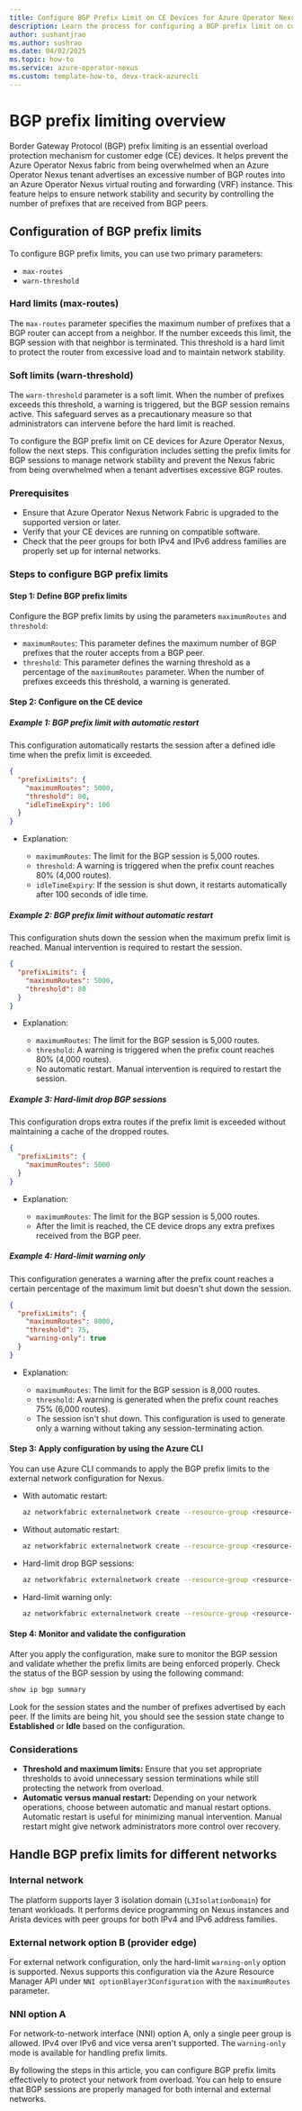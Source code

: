 ```yaml
---
title: Configure BGP Prefix Limit on CE Devices for Azure Operator Nexus
description: Learn the process for configuring a BGP prefix limit on customer edge (CE) devices for Azure Operator Nexus.
author: sushantjrao 
ms.author: sushrao
ms.date: 04/02/2025
ms.topic: how-to
ms.service: azure-operator-nexus
ms.custom: template-how-to, devx-track-azurecli
---
```


# BGP prefix limiting overview

Border Gateway Protocol (BGP) prefix limiting is an essential overload protection mechanism for customer edge (CE) devices. It helps prevent the Azure Operator Nexus fabric from being overwhelmed when an Azure Operator Nexus tenant advertises an excessive number of BGP routes into an Azure Operator Nexus virtual routing and forwarding (VRF) instance. This feature helps to ensure network stability and security by controlling the number of prefixes that are received from BGP peers.

## Configuration of BGP prefix limits

To configure BGP prefix limits, you can use two primary parameters:

- `max-routes`
- `warn-threshold`

### Hard limits (max-routes)

The `max-routes` parameter specifies the maximum number of prefixes that a BGP router can accept from a neighbor. If the number exceeds this limit, the BGP session with that neighbor is terminated. This threshold is a hard limit to protect the router from excessive load and to maintain network stability.

### Soft limits (warn-threshold)

The `warn-threshold` parameter is a soft limit. When the number of prefixes exceeds this threshold, a warning is triggered, but the BGP session remains active. This safeguard serves as a precautionary measure so that administrators can intervene before the hard limit is reached.

To configure the BGP prefix limit on CE devices for Azure Operator Nexus, follow the next steps. This configuration includes setting the prefix limits for BGP sessions to manage network stability and prevent the Nexus fabric from being overwhelmed when a tenant advertises excessive BGP routes.

### Prerequisites

- Ensure that Azure Operator Nexus Network Fabric is upgraded to the supported version or later.
- Verify that your CE devices are running on compatible software.
- Check that the peer groups for both IPv4 and IPv6 address families are properly set up for internal networks.

### Steps to configure BGP prefix limits

#### Step 1: Define BGP prefix limits

Configure the BGP prefix limits by using the parameters `maximumRoutes` and `threshold`:

- `maximumRoutes`: This parameter defines the maximum number of BGP prefixes that the router accepts from a BGP peer.
- `threshold`: This parameter defines the warning threshold as a percentage of the `maximumRoutes` parameter. When the number of prefixes exceeds this threshold, a warning is generated.

#### Step 2: Configure on the CE device

##### Example 1: BGP prefix limit with automatic restart

This configuration automatically restarts the session after a defined idle time when the prefix limit is exceeded.

```json
{
  "prefixLimits": {
    "maximumRoutes": 5000,
    "threshold": 80,
    "idleTimeExpiry": 100
  }
}
```

- Explanation:

  - `maximumRoutes`: The limit for the BGP session is 5,000 routes.
  - `threshold`: A warning is triggered when the prefix count reaches 80% (4,000 routes).
  - `idleTimeExpiry`: If the session is shut down, it restarts automatically after 100 seconds of idle time.

##### Example 2: BGP prefix limit without automatic restart

This configuration shuts down the session when the maximum prefix limit is reached. Manual intervention is required to restart the session.

```json
{
  "prefixLimits": {
    "maximumRoutes": 5000,
    "threshold": 80
  }
}
```

- Explanation:

  - `maximumRoutes`: The limit for the BGP session is 5,000 routes.
  - `threshold`: A warning is triggered when the prefix count reaches 80% (4,000 routes).
  - No automatic restart. Manual intervention is required to restart the session.

##### Example 3: Hard-limit drop BGP sessions

This configuration drops extra routes if the prefix limit is exceeded without maintaining a cache of the dropped routes.

```json
{
  "prefixLimits": {
    "maximumRoutes": 5000
  }
}
```

- Explanation:

  - `maximumRoutes`: The limit for the BGP session is 5,000 routes.
  - After the limit is reached, the CE device drops any extra prefixes received from the BGP peer.

##### Example 4: Hard-limit warning only

This configuration generates a warning after the prefix count reaches a certain percentage of the maximum limit but doesn't shut down the session.

```json
{
  "prefixLimits": {
    "maximumRoutes": 8000,
    "threshold": 75,
    "warning-only": true
  }
}
```

- Explanation:

  - `maximumRoutes`: The limit for the BGP session is 8,000 routes.
  - `threshold`: A warning is generated when the prefix count reaches 75% (6,000 routes).
  - The session isn't shut down. This configuration is used to generate only a warning without taking any session-terminating action.

#### Step 3: Apply configuration by using the Azure CLI

You can use Azure CLI commands to apply the BGP prefix limits to the external network configuration for Nexus.

- With automatic restart:

   ```bash
   az networkfabric externalnetwork create --resource-group <resource-group> --fabric-name <fabric-name> --network-name <network-name> --prefix-limits '{"maximumRoutes": 5000, "threshold": 80, "idleTimeExpiry": 100}'
   ```

- Without automatic restart:

   ```bash
   az networkfabric externalnetwork create --resource-group <resource-group> --fabric-name <fabric-name> --network-name <network-name> --prefix-limits '{"maximumRoutes": 5000, "threshold": 80}'
   ```

- Hard-limit drop BGP sessions:

   ```bash
   az networkfabric externalnetwork create --resource-group <resource-group> --fabric-name <fabric-name> --network-name <network-name> --prefix-limits '{"maximumRoutes": 5000}'
   ```

- Hard-limit warning only:

   ```bash
   az networkfabric externalnetwork create --resource-group <resource-group> --fabric-name <fabric-name> --network-name <network-name> --prefix-limits '{"maximumRoutes": 8000, "threshold": 75, "warning-only": true}'
   ```

#### Step 4: Monitor and validate the configuration

After you apply the configuration, make sure to monitor the BGP session and validate whether the prefix limits are being enforced properly. Check the status of the BGP session by using the following command:

```bash
show ip bgp summary
```

Look for the session states and the number of prefixes advertised by each peer. If the limits are being hit, you should see the session state change to **Established** or **Idle** based on the configuration.

### Considerations

- **Threshold and maximum limits:** Ensure that you set appropriate thresholds to avoid unnecessary session terminations while still protecting the network from overload.
- **Automatic versus manual restart:** Depending on your network operations, choose between automatic and manual restart options. Automatic restart is useful for minimizing manual intervention. Manual restart might give network administrators more control over recovery.

## Handle BGP prefix limits for different networks

### Internal network

The platform supports layer 3 isolation domain (`L3IsolationDomain`) for tenant workloads. It performs device programming on Nexus instances and Arista devices with peer groups for both IPv4 and IPv6 address families.

### External network option B (provider edge)

For external network configuration, only the hard-limit `warning-only` option is supported. Nexus supports this configuration via the Azure Resource Manager API under `NNI optionBlayer3Configuration` with the `maximumRoutes` parameter.

### NNI option A

For network-to-network interface (NNI) option A, only a single peer group is allowed. IPv4 over IPv6 and vice versa aren't supported. The `warning-only` mode is available for handling prefix limits.

By following the steps in this article, you can configure BGP prefix limits effectively to protect your network from overload. You can help to ensure that BGP sessions are properly managed for both internal and external networks.